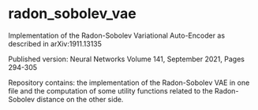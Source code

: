 # radon_sobolev_vae
Implementation of the Radon-Sobolev Variational Auto-Encoder as described in  arXiv:1911.13135

Published version: Neural Networks Volume 141, September 2021, Pages 294-305

Repository contains: the implementation of the Radon-Sobolev VAE in one file and the computation of some utility functions related to the Radon-Sobolev distance on the other side.
